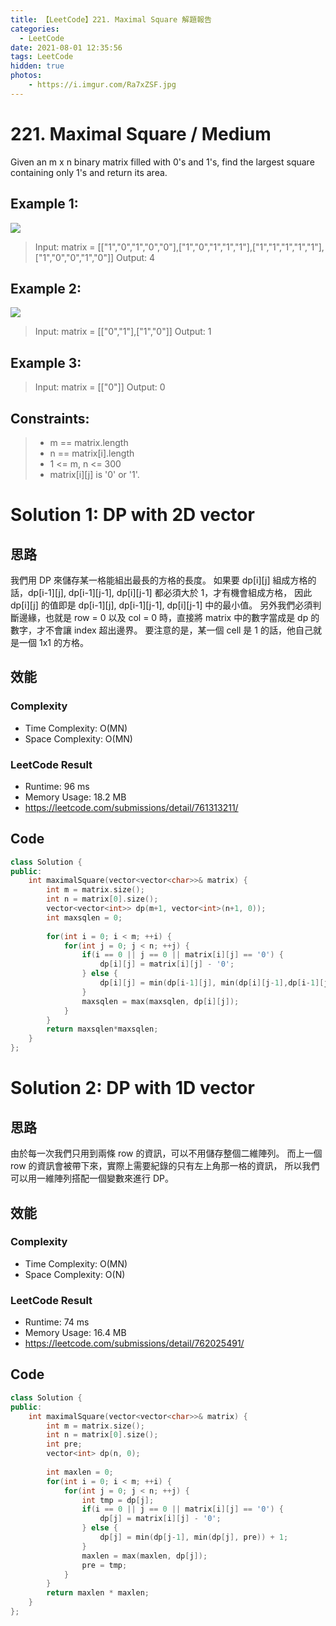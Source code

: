 ```yaml
---
title: 【LeetCode】221. Maximal Square 解題報告
categories:
  - LeetCode
date: 2021-08-01 12:35:56
tags: LeetCode
hidden: true
photos:
    - https://i.imgur.com/Ra7xZSF.jpg
---
```

 
# 221. Maximal Square / Medium

Given an m x n binary matrix filled with 0's and 1's, find the largest square containing only 1's and return its area.

<!-- more --> 
 

## Example 1:
![](https://assets.leetcode.com/uploads/2020/11/26/max1grid.jpg)
> Input: matrix = [["1","0","1","0","0"],["1","0","1","1","1"],["1","1","1","1","1"],["1","0","0","1","0"]]
> Output: 4

## Example 2:
![](https://assets.leetcode.com/uploads/2020/11/26/max2grid.jpg)
> Input: matrix = [["0","1"],["1","0"]]
> Output: 1

## Example 3:
> Input: matrix = [["0"]]
> Output: 0

## Constraints: 
> - m == matrix.length
> - n == matrix[i].length
> - 1 <= m, n <= 300
> - matrix[i][j] is '0' or '1'.

# Solution 1: DP with 2D vector
## 思路 

我們用 DP 來儲存某一格能組出最長的方格的長度。
如果要 dp[i][j] 組成方格的話，dp[i-1][j], dp[i-1][j-1], dp[i][j-1] 都必須大於 1，才有機會組成方格，
因此 dp[i][j] 的值即是 dp[i-1][j], dp[i-1][j-1], dp[i][j-1] 中的最小值。
另外我們必須判斷邊緣，也就是 row = 0 以及 col = 0 時，直接將 matrix 中的數字當成是 dp 的數字，才不會讓 index 超出邊界。
要注意的是，某一個 cell 是 1 的話，他自己就是一個 1x1 的方格。

## 效能

### Complexity 
- Time Complexity: O(MN)
- Space Complexity: O(MN)

### LeetCode Result
- Runtime: 96 ms
- Memory Usage: 18.2 MB 
- https://leetcode.com/submissions/detail/761313211/

## Code
```cpp
class Solution {
public:
    int maximalSquare(vector<vector<char>>& matrix) {
        int m = matrix.size();
        int n = matrix[0].size();
        vector<vector<int>> dp(m+1, vector<int>(n+1, 0));
        int maxsqlen = 0;
        
        for(int i = 0; i < m; ++i) {
            for(int j = 0; j < n; ++j) {
                if(i == 0 || j == 0 || matrix[i][j] == '0') {
                    dp[i][j] = matrix[i][j] - '0';
                } else {
                    dp[i][j] = min(dp[i-1][j], min(dp[i][j-1],dp[i-1][j-1])) + 1;
                }
                maxsqlen = max(maxsqlen, dp[i][j]);
            }
        }
        return maxsqlen*maxsqlen;
    }
};
```

# Solution 2: DP with 1D vector
## 思路 

由於每一次我們只用到兩條 row 的資訊，可以不用儲存整個二維陣列。
而上一個 row 的資訊會被帶下來，實際上需要紀錄的只有左上角那一格的資訊，
所以我們可以用一維陣列搭配一個變數來進行 DP。

## 效能

### Complexity 
- Time Complexity: O(MN)
- Space Complexity: O(N)

### LeetCode Result
- Runtime: 74 ms
- Memory Usage: 16.4 MB 
- https://leetcode.com/submissions/detail/762025491/

## Code
```cpp
class Solution {
public:
    int maximalSquare(vector<vector<char>>& matrix) {
        int m = matrix.size();
        int n = matrix[0].size();
        int pre;
        vector<int> dp(n, 0);
        
        int maxlen = 0;
        for(int i = 0; i < m; ++i) {
            for(int j = 0; j < n; ++j) {
                int tmp = dp[j];
                if(i == 0 || j == 0 || matrix[i][j] == '0') {
                    dp[j] = matrix[i][j] - '0';
                } else {
                    dp[j] = min(dp[j-1], min(dp[j], pre)) + 1;
                }
                maxlen = max(maxlen, dp[j]);
                pre = tmp;
            }
        }
        return maxlen * maxlen;
    }
};
```